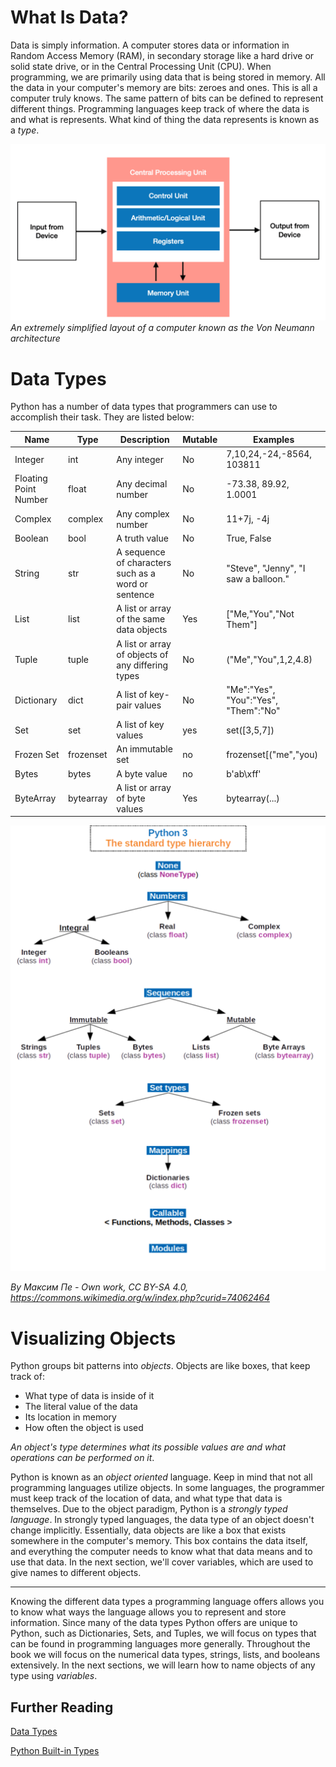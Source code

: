 # What Is Data?

Data is simply information. A computer stores data or information in Random Access Memory (RAM), in secondary storage like a hard drive or solid state drive, or in the Central Processing Unit (CPU). When programming, we are primarily using data that is being stored in memory. All the data in your computer's memory are bits: zeroes and ones. This is all a computer truly knows. The same pattern of bits can be defined to represent different things. Programming languages keep track of where the data is and what is represents. What kind of thing the data represents is known as a *type*. 

![](./imgs/von.png)
*An *extremely* simplified layout of a computer known as the Von Neumann architecture*
# Data Types
Python has a number of data types that programmers can use to accomplish their task. They are listed below:

| Name                  | Type      | Description                                         | Mutable | Examples                             |
|-----------------------|-----------|-----------------------------------------------------|---------|--------------------------------------|
| Integer               | int       | Any integer                                         | No      | 7,10,24,-24,-8564, 103811            |
| Floating Point Number | float     | Any decimal number                                  | No      | -73.38, 89.92, 1.0001                |
| Complex               | complex   | Any complex number                                  | No      | 11+7j, -4j                           |
| Boolean               | bool      | A truth value                                       | No      | True, False                          |
| String                | str       | A sequence of characters such as a word or sentence | No      | "Steve", "Jenny", "I saw a balloon." |
| List                  | list      | A list or array of the same data objects            | Yes     | ["Me,"You","Not Them"]               |
| Tuple                 | tuple     | A list or array of objects of any differing types   | No      | ("Me","You",1,2,4.8)                 |
| Dictionary            | dict      | A list of key-pair values                           | No      | "Me":"Yes", "You":"Yes", "Them":"No" |
| Set                   | set       | A list of key values                                | yes     | set([3,5,7])                         |
| Frozen Set            | frozenset | An immutable set                                    | no      | frozenset[("me","you)                |
| Bytes                 | bytes     | A byte value                                        | no      | b'ab\xff'                            |
| ByteArray             | bytearray | A list or array of byte values                      | Yes     | bytearray(...)                       |

![types](./imgs/types2.png)

*By Максим Пе - Own work, CC BY-SA 4.0, https://commons.wikimedia.org/w/index.php?curid=74062464*

# Visualizing Objects
Python groups bit patterns into *objects*. Objects are like boxes, that keep track of: 
* What type of data is inside of it
* The literal value of the data
* Its location in memory
* How often the object is used

*An object's type determines what its possible values are and what operations can be performed on it*.

Python is known as an *object oriented* language. Keep in mind that not all programming languages utilize objects. In some languages, the programmer must keep track of the location of data, and what type that data is themselves. Due to the object paradigm, Python is a *strongly typed language*. In strongly typed languages, the data type of an object doesn't change implicitly. Essentially, data objects are like a box that exists somewhere in the computer's memory. This box contains the data itself, and everything the computer needs to know what that data means and to use that data. In the next section, we'll cover variables, which are used to give names to different objects.

---
Knowing the different data types a programming language offers allows you to know what ways the language allows you to represent and store information. Since many of the data types Python offers are unique to Python, such as Dictionaries, Sets, and Tuples, we will focus on types that can be found in programming languages more generally. Throughout the book we will focus on the numerical data types, strings, lists, and booleans extensively. In the next sections, we will learn how to name objects of any type using *variables*.

## Further Reading 
[Data Types](https://en.wikipedia.org/wiki/Data_type)

[Python Built-in Types](https://docs.python.org/3/library/stdtypes.html)
